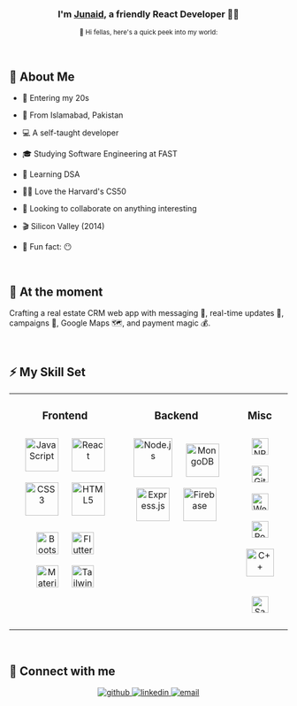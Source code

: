 ### <p align="center">I'm [Junaid](https://www.linkedin.com/in/muhammad-junaid1/), a friendly React Developer 👨‍💻</p>

<p align="center"><sub>👋 Hi fellas, here's a quick peek into my world:</sub></p>

<br/>

## 🌟 About Me
- 👦 Entering my 20s
- 📍  From Islamabad, Pakistan
- 💻 A self-taught developer
- 🎓 Studying Software Engineering at FAST
- 🌱 Learning DSA
- 👨‍💻 Love the Harvard's CS50
- 👯 Looking to collaborate on anything interesting
- 🎬 Silicon Valley (2014)

- 🎉 Fun fact: 😶
<br/>

## 👀 At the moment
Crafting a real estate CRM web app with messaging 💌, real-time updates 🔗, campaigns 🚀, Google Maps 🗺️, and payment magic 💰.

</br>

## ⚡ My Skill Set  
<table width="100%"><tr><td valign="top" width="40%">


### <p align="center">Frontend</p>  
<div align="center">  
  <a href="https://www.javascript.com/" target="_blank"><img style="margin: 10px" src="https://profilinator.rishav.dev/skills-assets/javascript-original.svg" alt="JavaScript" height="60" /></a>
<a href="https://reactjs.org/" target="_blank"><img style="margin: 10px" src="https://profilinator.rishav.dev/skills-assets/react-original-wordmark.svg" alt="React" height="60" /></a>  
<a href="https://www.w3schools.com/css/" target="_blank"><img style="margin: 10px" src="https://profilinator.rishav.dev/skills-assets/css3-original-wordmark.svg" alt="CSS3" height="60px" /></a>  
<a href="https://en.wikipedia.org/wiki/HTML5" target="_blank"><img style="margin: 10px" src="https://profilinator.rishav.dev/skills-assets/html5-original-wordmark.svg" alt="HTML5" height="60px" /></a>  

  <div align="center" style="margin-top: 10px">
<a href="https://getbootstrap.com/" target="_blank"><img style="margin: 10px" src="https://cdn.worldvectorlogo.com/logos/bootstrap-5-1.svg" alt="Bootstrap" height="40px" /></a>  
<a href="https://flutter.dev/" target="_blank"><img style="margin: 10px" src="https://profilinator.rishav.dev/skills-assets/flutterio-icon.svg" alt="Flutter" height="40px" /></a>  
  <a href="https://mui.com/" target="_blank"><img style="margin: 10px" src="https://cdn.worldvectorlogo.com/logos/material-ui-1.svg" alt="Material UI" height="40px" /></a>
  <a href="https://tailwindcss.com/" target="_blank"><img style="margin: 10px" src="https://cdn.worldvectorlogo.com/logos/tailwind-css-2.svg" alt="Tailwind CSS" height="40px" /></a>
  </div>
</div>

</td><td valign="top" width="40%">



### <p align="center">Backend</p>
<div align="center">  
  <a href="https://nodejs.org/" target="_blank"><img style="margin: 10px" src="https://profilinator.rishav.dev/skills-assets/nodejs-original-wordmark.svg" alt="Node.js" height="70px" /></a> 
<a href="https://www.mongodb.com/" target="_blank"><img style="margin: 10px" src="https://profilinator.rishav.dev/skills-assets/mongodb-original-wordmark.svg" alt="MongoDB" height="60px" /></a>  
<a href="https://expressjs.com/" target="_blank"><img style="margin: 10px" src="https://img.icons8.com/?size=512&id=z228V7A9QyTv&format=png" alt="Express.js" height="60px" /></a>  
  <a href="https://firebase.google.com/" target="_blank"><img style="margin: 10px" src="https://www.vectorlogo.zone/logos/firebase/firebase-icon.svg" alt="Firebase" height="60px" /></a>  
</div>

</td><td valign="top" width="40%">



### <p align="center">Misc</p>  
<div align="center">  
<a href="https://www.npmjs.com/" target="_blank"><img style="margin: 10px" src="https://seeklogo.com/images/N/npm-node-package-manager-logo-DE93649ED1-seeklogo.com.png" alt="NPM" height="30" /></a>  
<a href="https://github.com/" target="_blank"><img style="margin: 10px" src="https://profilinator.rishav.dev/skills-assets/git-scm-icon.svg" alt="Git" height="30" /></a> 
    <a href="https://socket.io/" target="_blank"><img style="margin: 10px" src="https://cdn.worldvectorlogo.com/logos/socket-io-1.svg" alt="WebSockets" height="30" /></a> 
   <a href="https://www.postman.com/" target="_blank"><img style="margin: 10px" src="https://www.svgrepo.com/show/354202/postman-icon.svg" alt="Postman" height="30" /></a> 
  <a href="https://www.cplusplus.com/" target="_blank"><img style="margin: 10px" src="https://profilinator.rishav.dev/skills-assets/cplusplus-original.svg" alt="C++" height="50" /></a>  
 
  <a href="https://sass-lang.com/" target="_blank"><img style="margin: 10px" src="https://www.vectorlogo.zone/logos/sass-lang/sass-lang-ar21.svg" alt="Sass" height="30" /></a> 

</div>

</td></tr></table>  

<br/>

## 🤝 Connect with me  
<div align="center">
<a href="https://github.com/muhammad-junaid1" target="_blank">
<img src=https://img.shields.io/badge/github-%2324292e.svg?&style=for-the-badge&logo=github&logoColor=white alt=github style="margin-bottom: 5px;" />
</a>
<a href="https://linkedin.com/in/muhammad-junaid1" target="_blank">
<img src=https://img.shields.io/badge/linkedin-%231E77B5.svg?&style=for-the-badge&logo=linkedin&logoColor=white alt=linkedin style="margin-bottom: 5px;" />
</a>
  <a href="mailto:mjunaid.swe@gmail.com" target="_blank">
<img src=https://img.shields.io/badge/email-%2324292e.svg?&style=for-the-badge&logo=google&logoColor=white alt=email style="margin-bottom: 5px;" />
</a>
</div> 
